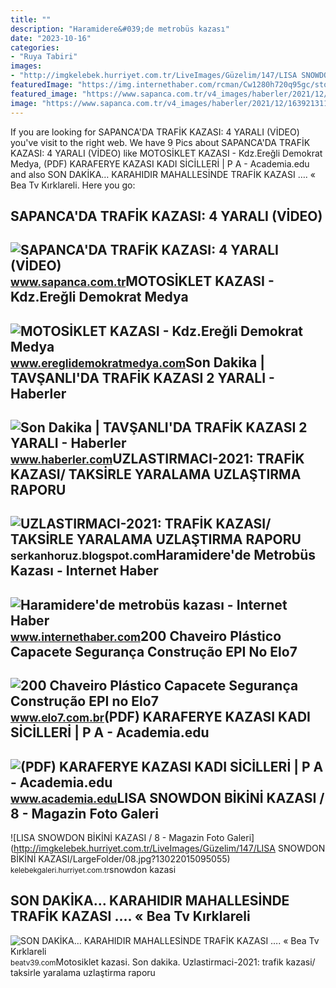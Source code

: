 ```yaml
---
title: ""
description: "Haramidere&#039;de metrobüs kazası"
date: "2023-10-16"
categories:
- "Ruya Tabiri"
images:
- "http://imgkelebek.hurriyet.com.tr/LiveImages/Güzelim/147/LISA SNOWDON BİKİNİ KAZASI/LargeFolder/08.jpg?13022015095055"
featuredImage: "https://img.internethaber.com/rcman/Cw1280h720q95gc/storage/files/images/2019/02/23/metrobus-kazasi-G76E_cover.jpg"
featured_image: "https://www.sapanca.com.tr/v4_images/haberler/2021/12/1639213110.jpg"
image: "https://www.sapanca.com.tr/v4_images/haberler/2021/12/1639213110.jpg"
---
```


If you are looking for SAPANCA'DA TRAFİK KAZASI: 4 YARALI (VİDEO) you've visit to the right web. We have 9 Pics about SAPANCA'DA TRAFİK KAZASI: 4 YARALI (VİDEO) like MOTOSİKLET KAZASI - Kdz.Ereğli Demokrat Medya, (PDF) KARAFERYE KAZASI KADI SİCİLLERİ | P A - Academia.edu and also SON DAKİKA… KARAHIDIR MAHALLESİNDE TRAFİK KAZASI …. « Bea Tv Kırklareli. Here you go:

SAPANCA'DA TRAFİK KAZASI: 4 YARALI (VİDEO)
------------------------------------------

 ![SAPANCA'DA TRAFİK KAZASI: 4 YARALI (VİDEO)](https://www.sapanca.com.tr/v4_images/haberler/2021/12/1639213110.jpg) <small>www.sapanca.com.tr</small>MOTOSİKLET KAZASI - Kdz.Ereğli Demokrat Medya
---------------------------------------------

 ![MOTOSİKLET KAZASI - Kdz.Ereğli Demokrat Medya](http://www.ereglidemokratmedya.com/image/haber/2022/5/motosiklet-kazasi-1352022171621.jpg) <small>www.ereglidemokratmedya.com</small>Son Dakika | TAVŞANLI'DA TRAFİK KAZASI 2 YARALI - Haberler
----------------------------------------------------------

 ![Son Dakika | TAVŞANLI'DA TRAFİK KAZASI 2 YARALI - Haberler](https://i.hbrcdn.com/haber/2022/09/07/tavsanli-da-trafik-kazasi-2-yarali-15253432_amp.jpg) <small>www.haberler.com</small>UZLASTIRMACI-2021: TRAFİK KAZASI/ TAKSİRLE YARALAMA UZLAŞTIRMA RAPORU
---------------------------------------------------------------------

 ![UZLASTIRMACI-2021: TRAFİK KAZASI/ TAKSİRLE YARALAMA UZLAŞTIRMA RAPORU](https://blogger.googleusercontent.com/img/b/R29vZ2xl/AVvXsEguHb2hUIjBk1hH4hQr0hwhJTEWXaC2higqteE3JNmMddtMiOdREzWEE6BetlooFC48u798WBeGoDdqJEwAecGxw5LY09uAlHU77bI36E_NbenYlHWChlUObkTW8plgNj7DbTlq6eUEpJjFZpe50E1527G7gz5moxswJPhzjYeCIWb6lCp59Cob6SjVQQ/s320/Screenshot_20220504-015551_WhatsApp.jpg) <small>serkanhoruz.blogspot.com</small>Haramidere'de Metrobüs Kazası - Internet Haber
----------------------------------------------

 ![Haramidere'de metrobüs kazası - Internet Haber](https://img.internethaber.com/rcman/Cw1280h720q95gc/storage/files/images/2019/02/23/metrobus-kazasi-G76E_cover.jpg) <small>www.internethaber.com</small>200 Chaveiro Plástico Capacete Segurança Construção EPI No Elo7
---------------------------------------------------------------

 ![200 Chaveiro Plástico Capacete Segurança Construção EPI no Elo7](https://img.elo7.com.br/product/zoom/4030CB8/200-chaveiro-plastico-capacete-seguranca-construcao-epi-lembrancinhas.jpg) <small>www.elo7.com.br</small>(PDF) KARAFERYE KAZASI KADI SİCİLLERİ | P A - Academia.edu
----------------------------------------------------------

 ![(PDF) KARAFERYE KAZASI KADI SİCİLLERİ | P A - Academia.edu](https://0.academia-photos.com/attachment_thumbnails/90046468/mini_magick20220822-1-1p1lsr9.png?1661131849) <small>www.academia.edu</small>LISA SNOWDON BİKİNİ KAZASI / 8 - Magazin Foto Galeri
----------------------------------------------------

 ![LISA SNOWDON BİKİNİ KAZASI / 8 - Magazin Foto Galeri](http://imgkelebek.hurriyet.com.tr/LiveImages/Güzelim/147/LISA SNOWDON BİKİNİ KAZASI/LargeFolder/08.jpg?13022015095055) <small>kelebekgaleri.hurriyet.com.tr</small>snowdon kazasi

SON DAKİKA… KARAHIDIR MAHALLESİNDE TRAFİK KAZASI …. « Bea Tv Kırklareli
-----------------------------------------------------------------------

 ![SON DAKİKA… KARAHIDIR MAHALLESİNDE TRAFİK KAZASI …. « Bea Tv Kırklareli](https://beatv39.com/wp-content/uploads/2022/09/789D740C-C6C5-49A7-A0F5-1A27EC7046AD.jpeg) <small>beatv39.com</small>Motosi̇klet kazasi. Son dakika. Uzlastirmaci-2021: trafi̇k kazasi/ taksi̇rle yaralama uzlaştirma raporu
